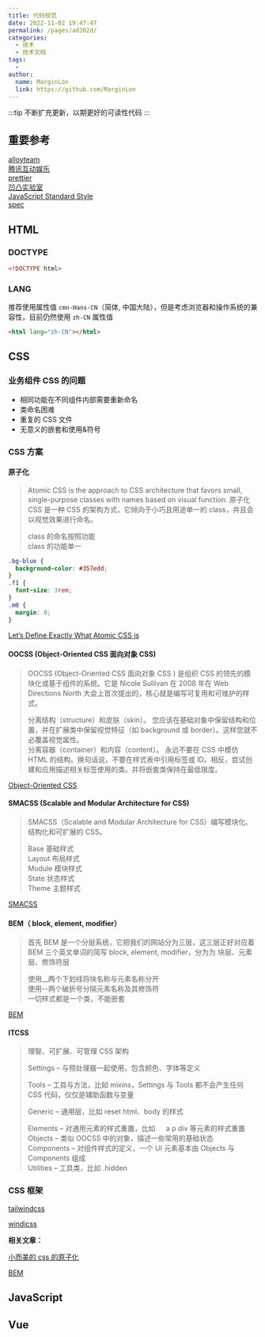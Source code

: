 ```yaml
---
title: 代码规范
date: 2022-11-02 19:47:47
permalink: /pages/ad302d/
categories:
  - 技术
  - 技术文档
tags:
  -
author:
  name: MarginLon
  link: https://github.com/MarginLon
---
```


:::tip
不断扩充更新，以期更好的可读性代码
:::

## 重要参考

[alloyteam](http://alloyteam.github.io/CodeGuide/#css-declaration-order)  
[腾讯互动娱乐](https://tgideas.qq.com/doc/frontend/)  
[prettier](https://prettier.io/docs/en/index.html)  
[凹凸实验室](https://guide.aotu.io/docs/html/code.html)  
[JavaScript Standard Style](https://github.com/standard/standard)  
[spec](https://github.com/ecomfe/spec)

## HTML

### DOCTYPE

```html
<!DOCTYPE html>
```

### LANG

推荐使用属性值 `cmn-Hans-CN`（简体, 中国大陆），但是考虑浏览器和操作系统的兼容性，目前仍然使用 `zh-CN` 属性值

```html
<html lang="zh-CN"></html>
```

## CSS

### 业务组件 CSS 的问题

- 相同功能在不同组件内部需要重新命名
- 类命名困难
- 重复的 CSS 文件
- 无意义的嵌套和使用&符号

### CSS 方案

#### 原子化

> Atomic CSS is the approach to CSS architecture that favors small, single-purpose classes with names based on visual function.
> 原子化 CSS 是一种 CSS 的架构方式，它倾向于小巧且用途单一的 class，并且会以视觉效果进行命名。
>
> class 的命名按照功能  
> class 的功能单一

```css
.bg-blue {
  background-color: #357edd;
}
.f1 {
  font-size: 3rem;
}
.m0 {
  margin: 0;
}
```

[Let’s Define Exactly What Atomic CSS is](https://css-tricks.com/lets-define-exactly-atomic-css/)

#### OOCSS (Object-Oriented CSS 面向对象 CSS)

> OOCSS (Object-Oriented CSS 面向对象 CSS ) 是组织 CSS 的领先的模块化或基于组件的系统。它是 Nicole Sullivan 在 2008 年在 Web Directions North 大会上首次提出的，核心就是编写可复用和可维护的样式。
>
> 分离结构（structure）和皮肤（skin）。 您应该在基础对象中保留结构和位置，并在扩展类中保留视觉特征（如 background 或 border）。这样您就不必覆盖视觉属性。  
> 分离容器（container）和内容（content）。 永远不要在 CSS 中模仿 HTML 的结构。换句话说，不要在样式表中引用标签或 ID。相反，尝试创建和应用描述相关标签使用的类。并将嵌套类保持在最低限度。

[Object-Oriented CSS](http://oocss.org/)

#### SMACSS (Scalable and Modular Architecture for CSS)

> SMACSS（Scalable and Modular Architecture for CSS）编写模块化、结构化和可扩展的 CSS。
>
> Base 基础样式  
> Layout 布局样式  
> Module 模块样式  
> State 状态样式  
> Theme 主题样式

[SMACSS](http://smacss.com/)

#### BEM（ block, element, modifier）

> 首先 BEM 是一个分层系统，它把我们的网站分为三层，这三层正好对应着 BEM 三个英文单词的简写 block, element, modifier，分为为 块层、元素层、修饰符层
>
> 使用\_\_两个下划线将块名称与元素名称分开  
> 使用--两个破折号分隔元素名称及其修饰符  
> 一切样式都是一个类，不能嵌套

[BEM](https://getbem.com/)

#### ITCSS

> 理智、可扩展、可管理 CSS 架构
>
> Settings – 与预处理器一起使用，包含颜色、字体等定义
>
> Tools – 工具与方法，比如 mixins，Settings 与 Tools 都不会产生任何 CSS 代码，仅仅是辅助函数与变量
>
> Generic – 通用层，比如 reset html、body 的样式
>
> Elements – 对通用元素的样式重置，比如 　 a p div 等元素的样式重置 Objects – 类似 OOCSS 中的对象，描述一些常用的基础状态  
> Components – 对组件样式的定义，一个 UI 元素基本由 Objects 与 Components 组成  
> Utilities – 工具类，比如 .hidden

### CSS 框架

[tailwindcss](https://github.com/tailwindlabs/tailwindcss)

[windicss](https://github.com/windicss/windicss)

**相关文章：**

[小而美的 css 的原子化](https://juejin.cn/post/7161211941652791304)

[BEM](https://juejin.cn/post/7161211941652791304)

## JavaScript

## Vue
